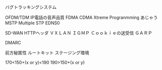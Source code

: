 バグトラッキングシステム

OFDM/TDM
IP電話の音声品質
FDMA CDMA
Xtreme Progranmming
	あじゃう
MSTP
	Multiple STP
EDNS0

SD-WAN
HTTPヘッダ
ＶＸＬＡＮ
ＩＧＭＰ
Ｃｏｏｋｉｅの送受信
ＧＡＲＰ

DMARC

前方秘匿性
ルートキット
ステージング環境


170<150+(x or y)<190
190>150+(x or y)